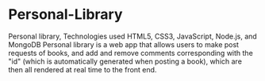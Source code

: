 # Personal-Library
Personal library, Technologies used HTML5, CSS3, JavaScript, Node.js, and MongoDB
Personal library is a web app that allows users to make post requests of books, and add and remove comments corresponding with the "id" (which is automatically generated when posting a book), which are then all rendered at real time to the front end.
